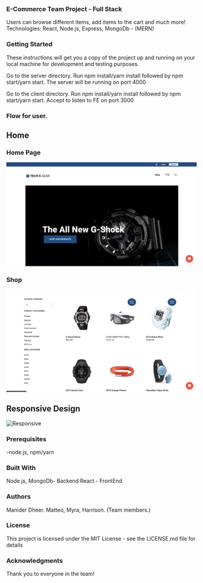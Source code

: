 
### E-Commerce Team Project - Full Stack

Users can browse different items, add items to the cart and much more!
Technologies: React, Node.js, Express, MongoDb - (MERN)

### Getting Started
These instructions will get you a copy of the project up and running on your local machine for development and testing purposes.

Go to the server directory. Run npm install/yarn install followed by npm start/yarn start. The server will be running on port 4000

Go to the client directory. Run npm install/yarn install followed by npm start/yarn start. Accept to listen to FE on port 3000

### Flow for user.

## Home
### Home Page
<img src="Screenshots/Home.png" alt="Home">

### Shop
<img src="Screenshots/Shop.png" alt="Shop">




## Responsive Design
<img src="Screenshots/Responsive.png" alt="Responsive">

### Prerequisites
-node.js, npm/yarn

### Built With
Node.js, MongoDb- Backend
React - FrontEnd

### Authors
Manider Dheer.
Matteo, Myra, Harrison. (Team members.)

### License
This project is licensed under the MIT License - see the LICENSE.md file for details

### Acknowledgments
Thank you to everyone in the team!
